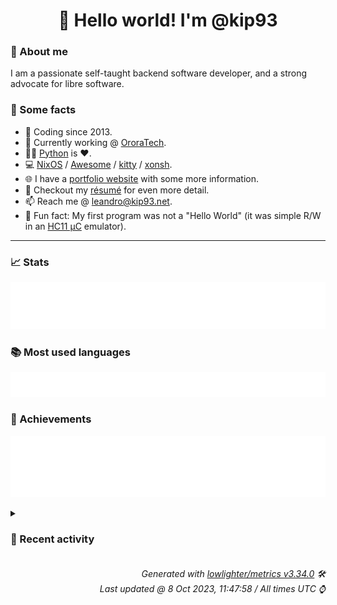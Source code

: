 <!-- README template, populated using this action:
     https://github.com/kip93/kip93/blob/main/.github/workflows/readme.yml. -->

<h1 align="center">👋 Hello world! I'm @kip93</h1> <!-- LOGIN => username -->

### 👤 About me

I am a passionate self-taught backend software developer, and a strong advocate for libre software.


### 💬 Some facts

* 📅 Coding since 2013.
* 💼 Currently working @ [OroraTech](https://ororatech.com/).
* 👨‍💻 [Python](https://github.com/search?q=user%3Akip93&l=python) is ❤️. <!-- LOGIN => username -->
* 💻 [NixOS](https://github.com/NixOS/) /
     [Awesome](https://github.com/awesomeWM/) /
     [kitty](https://github.com/kovidgoyal/kitty/) /
     [xonsh](https://github.com/xonsh/).
* 🌐 I have a [portfolio website](https://kip93.net/) with some more information.
* 📝 Checkout my [résumé](https://kip93.net/resume/) for even more detail.
* 📫 Reach me @ [leandro@kip93.net](mailto:leandro@kip93.net).
* 🎲 Fun fact: My first program was not a "Hello World" (it was simple R/W in an [HC11 µC](https://en.wikipedia.org/wiki/68HC11) emulator).


-----------------------------------------------------------------------------------------------------------------------


### 📈 Stats

![](./stats.svg)


### 📚 Most used languages <!-- by percentage, in decreasing order -->

![](./languages.svg)


### 🏅 Achievements

![](./achievements.svg)


<details> <!-- Last activity -->
<!-- Almost verbatim copy of https://github.com/lowlighter/metrics/blob/latest/source/templates/markdown/partials/activity.ejs, but restructured to be foldable. -->
<summary><h3>📰 Recent activity</h3></summary>

* 💬 Commented on [#258223 python3Packages.sphinxHook: Avoid propagating sphinx](https://github.com/NixOS/nixpkgs/issues/258223) from [NixOS/nixpkgs](https://github.com/NixOS/nixpkgs)
  * *On 2 Oct 2023, 07:18:04*
* ➡️ Pushed 4 commits in [kip93/nixplusplus](https://github.com/kip93/nixplusplus) on branch `main`
  * [#d74ac64](https://github.com/kip93/nixplusplus/commit/d74ac64) Point to devenv shell source files
  * [#2562959](https://github.com/kip93/nixplusplus/commit/2562959) Fix typo
  * [#a6ddfdb](https://github.com/kip93/nixplusplus/commit/a6ddfdb) Add short instructions on using devenv
  * [#81215c4](https://github.com/kip93/nixplusplus/commit/81215c4) More hydra documentation
  * *On 1 Oct 2023, 16:01:47*
* ➡️ Pushed 1 commit in [kip93/nixplusplus](https://github.com/kip93/nixplusplus) on branch `main`
  * [#6555c02](https://github.com/kip93/nixplusplus/commit/6555c02) Go back to main version of devenv
  * *On 1 Oct 2023, 12:51:15*
* ➡️ Pushed 1 commit in [kip93/nixplusplus](https://github.com/kip93/nixplusplus) on branch `main`
  * [#c93f955](https://github.com/kip93/nixplusplus/commit/c93f955) Workaround for nix#3978
  * *On 1 Oct 2023, 12:27:21*
</details>


<h6 align="right"><em>
    Generated with <a href="https://github.com/lowlighter/metrics/tree/latest/">lowlighter/metrics v3.34.0</a> 🛠️<br> <!-- VERSION => MAJOR.minor.patch -->
    Last updated @ 8 Oct 2023, 11:47:58 / All times UTC ⌚ <!-- meta.generated => DD/MM/YYYY, hh:mm -->
</em></h6>
